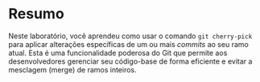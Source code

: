 # Resumo

Neste laboratório, você aprendeu como usar o comando `git cherry-pick` para aplicar alterações específicas de um ou mais _commits_ ao seu ramo atual. Esta é uma funcionalidade poderosa do Git que permite aos desenvolvedores gerenciar seu código-base de forma eficiente e evitar a mesclagem (merge) de ramos inteiros.
